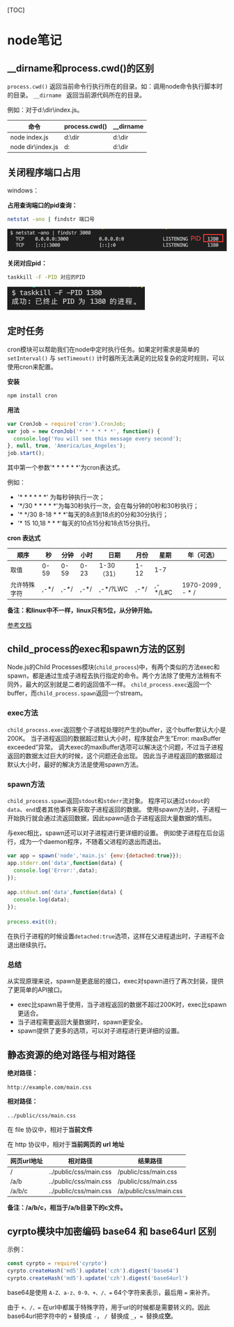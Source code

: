 [TOC]

# node笔记

## __dirname和process.cwd()的区别

`process.cwd()` 返回当前命令行执行所在的目录。如：调用node命令执行脚本时的目录。
`__dirname ` 返回当前源代码所在的目录。

例如：对于d:\dir\index.js。

| **命令**          | **process.cwd()** | **__dirname** |
| ----------------- | ----------------- | ------------- |
| node index.js     | d:\dir            | d:\dir        |
| node dir\index.js | d:                | d:\dir        |



## 关闭程序端口占用

windows：

**占用查询端口的pid查询：**

```bash
netstat -ano | findstr 端口号
```

![image-20210508113825176](node.assets/image-20210508113825176.png)



**关闭对应pid：**

```bash
taskkill -F -PID 对应的PID
```

![image-20210508113926552](node.assets/image-20210508113926552.png)



## 定时任务

cron模块可以帮助我们在node中定时执行任务。如果定时需求是简单的 `setInterval()` 与 `setTimeout()` 计时器所无法满足的比较复杂的定时规则，可以使用cron来配置。

**安装**

```bash
npm install cron
```

**用法**

```js
var CronJob = require('cron').CronJob;
var job = new CronJob('* * * * * *', function() {
  console.log('You will see this message every second');
}, null, true, 'America/Los_Angeles');
job.start();
```

其中第一个参数'* * * * * *'为cron表达式。

例如：

- '* * * * * *' 为每秒钟执行一次；
- '*/30 * * * * *'为每30秒执行一次，会在每分钟的0秒和30秒执行；
- '* */30 8-18 * * *'每天的8点到18点的0分和30分执行；
- '* 15 10,18 * * *'每天的10点15分和18点15分执行。

**cron 表达式**

| 顺序         | 秒   | 分钟 | 小时 | 日期       | 月份 | 星期    | 年（可选）        |
| ------------ | ---- | ---- | ---- | ---------- | ---- | ------- | ----------------- |
| 取值         | 0-59 | 0-59 | 0-23 | 1-30（31） | 1-12 | 1-7     |                   |
| 允许特殊字符 | ,-*/ | ,-*/ | ,-*/ | ,-*/?LWC   | ,-*/ | ,-*/L#C | 1970-2099 , - * / |

**备注：和linux中不一样，linux只有5位，从分钟开始。**

[参考文档](https://www.npmjs.com/package/cron)



## child_process的exec和spawn方法的区别

Node.js的Child Processes模块(`child_process`)中，有两个类似的方法exec和spawn，都是通过生成子进程去执行指定的命令。两个方法除了使用方法稍有不同外，最大的区别就是二者的返回值不一样。 `child_process.exec`返回一个buffer，而`child_process.spawn`返回一个stream。



### exec方法

`child_process.exec`返回整个子进程处理时产生的buffer，这个buffer默认大小是200K。 当子进程返回的数据超过默认大小时，程序就会产生”Error: maxBuffer exceeded”异常。 调大exec的maxBuffer选项可以解决这个问题，不过当子进程返回的数据太过巨大的时候，这个问题还会出现。 因此当子进程返回的数据超过默认大小时，最好的解决方法是使用spawn方法。



### spawn方法

`child_process.spawn`返回`stdout`和`stderr`流对象。 程序可以通过`stdout`的`data`、`end`或者其他事件来获取子进程返回的数据。 使用spawn方法时，子进程一开始执行就会通过流返回数据，因此spawn适合子进程返回大量数据的情形。

与exec相比，spawn还可以对子进程进行更详细的设置。 例如使子进程在后台运行，成为一个daemon程序，不随着父进程的退出而退出。

```js
var app = spawn('node','main.js' {env:{detached:true}});
app.stderr.on('data',function(data) {
  console.log('Error:',data);
});

app.stdout.on('data',function(data) {
  console.log(data);
});

process.exit(0);
```

在执行子进程的时候设置`detached:true`选项，这样在父进程退出时，子进程不会退出继续执行。



### 总结

从实现原理来说，spawn是更底层的接口，exec对spawn进行了再次封装，提供了更简单的API接口。

- exec比spawn易于使用，当子进程返回的数据不超过200K时，exec比spawn更适合。
- 当子进程需要返回大量数据时，spawn更安全。
- spawn提供了更多的选项，可以对子进程进行更详细的设置。



## 静态资源的绝对路径与相对路径

**绝对路径：**

`http://example.com/main.css`

**相对路径：**

`../public/css/main.css`

在 file 协议中，相对于**当前文件**

在 http 协议中，相对于**当前网页的 url 地址**

| 网页url地址 | 相对路径               | 结果路径               |
| ----------- | ---------------------- | ---------------------- |
| /           | ../public/css/main.css | /public/css/main.css   |
| /a/b        | ../public/css/main.css | /public/css/main.css   |
| /a/b/c      | ../public/css/main.css | /a/public/css/main.css |

**备注：/a/b/c，相当于/a/b目录下的c文件。**



## cyrpto模块中加密编码 base64 和 base64url 区别

示例：

```js
const cyrpto = require('cyrpto')
cyrpto.createHash('md5').update('czh').digest('base64')
cyrpto.createHash('md5').update('czh').digest('base64url')
```

base64是使用 `A-Z、a-z、0-9、+、/、=` 64个字符来表示，最后用 `=` 来补齐。

由于 `+、/、=`  在url中都属于特殊字符，用于url的时候都是需要转义的。因此base64url把字符中的  `+` 替换成 `-`， `/ `替换成 `_`，`= `替换成**空**。
